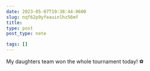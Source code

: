 ```yaml
---
date: 2023-05-07T19:38:44-0600
slug: nqf62p9yfeauinlhz56mf
title: 
type: post
post_type: note

tags: []
---
```

My daughters team won the whole tournament today! ⚽️



